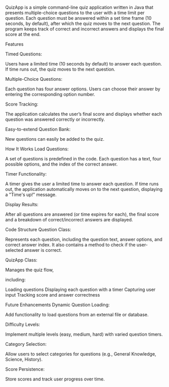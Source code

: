 QuizApp is a simple command-line quiz application written in Java that presents multiple-choice questions to the user with a time limit per question. Each question must be answered within a set time frame (10 seconds, by default), after which the quiz moves to the next question. The program keeps track of correct and incorrect answers and displays the final score at the end.

Features

Timed Questions: 

Users have a limited time (10 seconds by default) to answer each question. If time runs out, the quiz moves to the next question.

Multiple-Choice Questions: 

Each question has four answer options. Users can choose their answer by entering the corresponding option number.

Score Tracking: 

The application calculates the user’s final score and displays whether each question was answered correctly or incorrectly.

Easy-to-extend Question Bank: 

New questions can easily be added to the quiz.

How It Works
Load Questions: 

A set of questions is predefined in the code. Each question has a text, four possible options, and the index of the correct answer.

Timer Functionality: 

A timer gives the user a limited time to answer each question. If time runs out, the application automatically moves on to the next question, displaying a "Time's up!" message.

Display Results: 

After all questions are answered (or time expires for each), the final score and a breakdown of correct/incorrect answers are displayed.

Code Structure
Question Class: 

Represents each question, including the question text, answer options, and correct answer index. It also contains a method to check if the user-selected answer is correct.

QuizApp Class: 

Manages the quiz flow, 

including:

Loading questions
Displaying each question with a timer
Capturing user input
Tracking score and answer correctness

Future Enhancements
Dynamic Question Loading: 

Add functionality to load questions from an external file or database.

Difficulty Levels: 

Implement multiple levels (easy, medium, hard) with varied question timers.

Category Selection: 

Allow users to select categories for questions (e.g., General Knowledge, Science, History).

Score Persistence: 

Store scores and track user progress over time.

